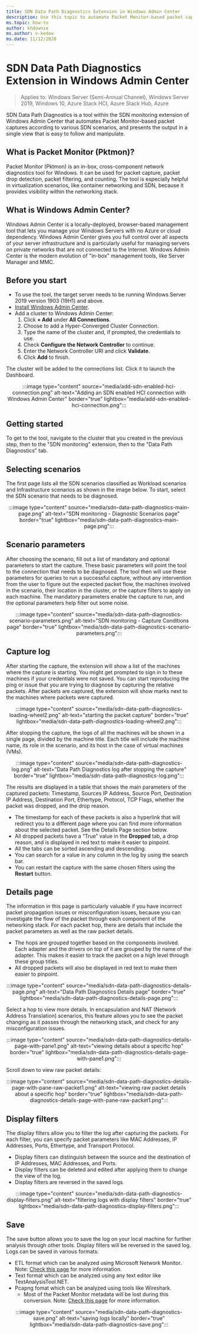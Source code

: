 ```yaml
---
title: SDN Data Path Diagnostics Extension in Windows Admin Center
description: Use this topic to automate Packet Monitor-based packet captures with the SDN Data Path Diagnostics Extension in Windows Admin Center
ms.topic: how-to
author: khdownie
ms.author: v-kedow
ms.date: 11/12/2020
---
```


# SDN Data Path Diagnostics Extension in Windows Admin Center

>Applies to: Windows Server (Semi-Annual Channel), Windows Server 2019, Windows 10, Azure Stack HCI, Azure Stack Hub, Azure

SDN Data Path Diagnostics is a tool within the SDN monitoring extension of Windows Admin Center that automates Packet Monitor-based packet captures according to various SDN scenarios, and presents the output in a single view that is easy to follow and manipulate.​

## What is Packet Monitor (Pktmon)?
Packet Monitor (Pktmon) is an in-box, cross-component network diagnostics tool for Windows. It can be used for packet capture, packet drop detection, packet filtering, and counting. The tool is especially helpful in virtualization scenarios, like container networking and SDN, because it provides visibility within the networking stack.

## What is Windows Admin Center?
Windows Admin Center is a locally-deployed, browser-based management tool that lets you manage your Windows Servers with no Azure or cloud dependency. Windows Admin Center gives you full control over all aspects of your server infrastructure and is particularly useful for managing servers on private networks that are not connected to the Internet. Windows Admin Center is the modern evolution of "in-box" management tools, like Server Manager and MMC.

## Before you start
- To use the tool, the target server needs to be running Windows Server 2019 version 1903 (19H1) and above.
- [Install Windows Admin Center](/windows-server/manage/windows-admin-center/deploy/install).
- Add a cluster to Windows Admin Center:
  1. Click **+ Add** under **All Connections**.
  2. Choose to add a Hyper-Converged Cluster Connection.
  3. Type the name of the cluster and, if prompted, the credentials to use.
  4. Check **Configure the Network Controller** to continue.
  5. Enter the Network Controller URI and click **Validate**.
  6. Click **Add** to finish.

The cluster will be added to the connections list. Click it to launch the Dashboard.

<center>

:::image type="content" source="media/add-sdn-enabled-hci-connection.png" alt-text="Adding an SDN enabled HCI connection with Windows Admin Center" border="true" lightbox="media/add-sdn-enabled-hci-connection.png":::

</center>

## Getting started

To get to the tool, navigate to the cluster that you created in the previous step, then to the "SDN monitoring" extension, then to the "Data Path Diagnostics" tab.

## Selecting scenarios

The first page lists all the SDN scenarios classified as Workload scenarios and Infrastructure scenarios as shown in the image below. To start, select the SDN scenario that needs to be diagnosed.

<center>

:::image type="content" source="media/sdn-data-path-diagnostics-main-page.png" alt-text="SDN monitoring - Diagnostic Scenarios page" border="true" lightbox="media/sdn-data-path-diagnostics-main-page.png":::

</center>

## Scenario parameters

After choosing the scenario, fill out a list of mandatory and optional parameters to start the capture. These basic parameters will point the tool to the connection that needs to be diagnosed. The tool then will use these parameters for queries to run a successful capture, without any intervention from the user to figure out the expected packet flow, the machines involved in the scenario, their location in the cluster, or the capture filters to apply on each machine. The mandatory parameters enable the capture to run, and the optional parameters help filter out some noise.

<center>

:::image type="content" source="media/sdn-data-path-diagnostics-scenario-parameters.png" alt-text="SDN monitoring - Capture Conditions page" border="true" lightbox="media/sdn-data-path-diagnostics-scenario-parameters.png":::

</center>

## Capture log

After starting the capture, the extension will show a list of the machines where the capture is starting. You might get prompted to sign in to these machines if your credentials were not saved. You can start reproducing the ping or issue that you are trying to diagnose by capturing the relative packets. After packets are captured, the extension will show marks next to the machines where packets were captured.

<center>

:::image type="content" source="media/sdn-data-path-diagnostics-loading-wheel2.png" alt-text="starting the packet capture" border="true" lightbox="media/sdn-data-path-diagnostics-loading-wheel2.png":::

</center>

After stopping the capture, the logs of all the machines will be shown in a single page, divided by the machine title. Each title will include the machine name, its role in the scenario, and its host in the case of virtual machines (VMs).

<center>

:::image type="content" source="media/sdn-data-path-diagnostics-log.png" alt-text="Data Path Diagnostics log after stopping the capture" border="true" lightbox="media/sdn-data-path-diagnostics-log.png":::

</center>

The results are displayed in a table that shows the main parameters of the captured packets: Timestamp, Sources IP Address, Source Port, Destination IP Address, Destination Port, Ethertype, Protocol, TCP Flags, whether the packet was dropped, and the drop reason.

   - The timestamp for each of these packets is also a hyperlink that will redirect you to a different page where you can find more information about the selected packet. See the Details Page section below.
   - All dropped packets have a “True” value in the **Dropped** tab, a drop reason, and is displayed in red text to make it easier to pinpoint.
   - All the tabs can be sorted ascending and descending.
   - You can search for a value in any column in the log by using the search bar.
   - You can restart the capture with the same chosen filters using the **Restart** button.

## Details page

The information in this page is particularly valuable if you have incorrect packet propagation issues or misconfiguration issues, because you can investigate the flow of the packet through each component of the networking stack. For each packet hop, there are details that include the packet parameters as well as the raw packet details.

- The hops are grouped together based on the components involved. Each adapter and the drivers on top of it are grouped by the name of the adapter. This makes it easier to track the packet on a high level through these group titles.
- All dropped packets will also be displayed in red text to make them easier to pinpoint.

<center>

:::image type="content" source="media/sdn-data-path-diagnostics-details-page.png" alt-text="Data Path Diagnostics Details page" border="true" lightbox="media/sdn-data-path-diagnostics-details-page.png":::

</center>

Select a hop to view more details. In encapsulation and NAT (Network Address Translation) scenarios, this feature allows you to see the packet changing as it passes through the networking stack, and check for any misconfiguration issues.

<center>

:::image type="content" source="media/sdn-data-path-diagnostics-details-page-with-pane1.png" alt-text="viewing details about a specific hop" border="true" lightbox="media/sdn-data-path-diagnostics-details-page-with-pane1.png":::

</center>

Scroll down to view raw packet details:

<center>

:::image type="content" source="media/sdn-data-path-diagnostics-details-page-with-pane-raw-packet1.png" alt-text="viewing raw packet details about a specific hop" border="true" lightbox="media/sdn-data-path-diagnostics-details-page-with-pane-raw-packet1.png":::

</center>

## Display filters

The display filters allow you to filter the log after capturing the packets. For each filter, you can specify packet parameters like MAC Addresses, IP Addresses, Ports, Ethertype, and Transport Protocol.

   - Display filters can distinguish between the source and the destination of IP Addresses, MAC Addresses, and Ports.
   - Display filters can be deleted and edited after applying them to change the view of the log.
   - Display filters are reversed in the saved logs.

<center>

:::image type="content" source="media/sdn-data-path-diagnostics-display-filters.png" alt-text="filtering logs with display filters" border="true" lightbox="media/sdn-data-path-diagnostics-display-filters.png":::

</center>

## Save

The save button allows you to save the log on your local machine for further analysis through other tools. Display filters will be reversed in the saved log. Logs can be saved in various formats:

   - ETL format which can be analyzed using Microsoft Network Monitor. Note: [Check this page](pktmon-netmon-support.md) for more information.
   - Text format which can be analyzed using any text editor like TextAnalysisTool.NET.
   - Pcapng fomat which can be analyzed using tools like Wireshark.
      - Most of the Packet Monitor metadata will be lost during this conversion. Note: [Check this page](pktmon-pcapng-support.md) for more information.

<center>

:::image type="content" source="media/sdn-data-path-diagnostics-save.png" alt-text="saving logs locally" border="true" lightbox="media/sdn-data-path-diagnostics-save.png":::

</center>
